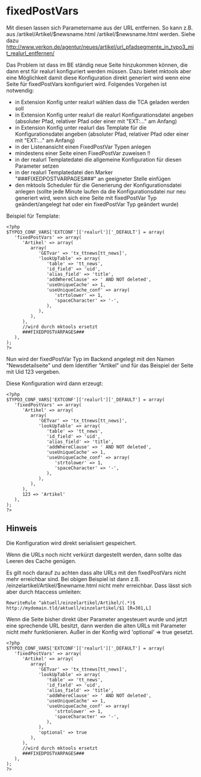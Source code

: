 fixedPostVars
=============

Mit diesen lassen sich Parametername aus der URL entfernen. So kann z.B. aus /artikel/Artikel/\$newsname.html /artikel/\$newsname.html werden. Siehe dazu <http://www.verkon.de/agentur/neues/artikel/url_pfadsegmente_in_typo3_mit_realurl_entfernen/>

Das Problem ist dass im BE ständig neue Seite hinzukommen können, die dann erst für realurl konfiguriert werden müssen. Dazu bietet mktools aber eine Möglichkeit damit diese Konfiguration direkt generiert wird wenn eine Seite für fixedPostVars konfiguriert wird. Folgendes Vorgehen ist notwendig:

-   in Extension Konfig unter realurl wählen dass die TCA geladen werden soll
-   in Extension Konfig unter realurl die realurl Konfigurationsdatei angeben (absoluter Pfad, relativer Pfad oder einer mit "EXT:..." am Anfang)
-   in Extension Konfig unter realurl das Template für die Konfigurationsdatei angeben (absoluter Pfad, relativer Pfad oder einer mit "EXT:..." am Anfang)
-   in der Listenansicht einen FixedPostVar Typen anlegen
-   mindestens einer Seite einen FixedPostVar zuweisen !!
-   in der realurl Templatedatei die allgemeine Konfiguration für diesen Parameter setzen
-   in der realurl Templatedatei den Marker "\#\#\#FIXEDPOSTVARPAGES\#\#\#" an geeigneter Stelle einfügen
-   den mktools Scheduler für die Generierung der Konfigurationsdatei anlegen (sollte jede Minute laufen da die Konfigurationsdatei nur neu generiert wird, wenn sich eine Seite mit fixedPostVar Typ geändert/angelegt hat oder ein fixedPostVar Typ geändert wurde)

Beispiel für Template:

~~~~ {.sourceCode .php}
<?php
$TYPO3_CONF_VARS['EXTCONF']['realurl']['_DEFAULT'] = array(
   'fixedPostVars' => array(
      'Artikel' => array(
         array(
            'GETvar' => 'tx_ttnews[tt_news]',
            'lookUpTable' => array(
               'table' => 'tt_news',
               'id_field' => 'uid',
               'alias_field' => 'title',
               'addWhereClause' => ' AND NOT deleted',
               'useUniqueCache' => 1,
               'useUniqueCache_conf' => array(
                  'strtolower' => 1,
                  'spaceCharacter' => '-',
               ),
            ),
         ),
      ),
      //wird durch mktools ersetzt
      ###FIXEDPOSTVARPAGES###
   ),
);
?>
~~~~

Nun wird der fixedPostVar Typ im Backend angelegt mit den Namen "Newsdetailseite" und dem Identifier "Artikel" und für das Beispiel der Seite mit Uid 123 vergeben.

Diese Konfiguration wird dann erzeugt:

~~~~ {.sourceCode .php}
<?php
$TYPO3_CONF_VARS['EXTCONF']['realurl']['_DEFAULT'] = array(
   'fixedPostVars' => array(
      'Artikel' => array(
         array(
            'GETvar' => 'tx_ttnews[tt_news]',
            'lookUpTable' => array(
               'table' => 'tt_news',
               'id_field' => 'uid',
               'alias_field' => 'title',
               'addWhereClause' => ' AND NOT deleted',
               'useUniqueCache' => 1,
               'useUniqueCache_conf' => array(
                  'strtolower' => 1,
                  'spaceCharacter' => '-',
               ),
            ),
         ),
      ),
      123 => 'Artikel'
   ),
);
?>
~~~~

Hinweis
-------

Die Konfiguration wird direkt serialisiert gespeichert.

Wenn die URLs noch nicht verkürzt dargestellt werden, dann sollte das Leeren des Cache genügen.

Es gilt noch darauf zu achten dass alte URLs mit den fixedPostVars nicht mehr erreichbar sind. Bei obigen Beispiel ist dann z.B. /einzelartikel/Artikel/\$newname.html nicht mehr erreichbar. Dass lässt sich aber durch htaccess umleiten:

~~~~ {.sourceCode .html}
RewriteRule ^aktuell/einzelartikel/Artikel/(.*)$ http://mydomain.tld/aktuell/einzelartikel/$1 [R=301,L]
~~~~

Wenn die Seite bisher direkt über Parameter angesteuert wurde und jetzt eine sprechende URL besitzt, dann werden die alten URLs mit Parameter nicht mehr funktionieren. Außer in der Konfig wird 'optional' =\> true gesetzt.

~~~~ {.sourceCode .php}
<?php
$TYPO3_CONF_VARS['EXTCONF']['realurl']['_DEFAULT'] = array(
   'fixedPostVars' => array(
      'Artikel' => array(
         array(
            'GETvar' => 'tx_ttnews[tt_news]',
            'lookUpTable' => array(
               'table' => 'tt_news',
               'id_field' => 'uid',
               'alias_field' => 'title',
               'addWhereClause' => ' AND NOT deleted',
               'useUniqueCache' => 1,
               'useUniqueCache_conf' => array(
                  'strtolower' => 1,
                  'spaceCharacter' => '-',
               ),
            ),
            'optional' => true
         ),
      ),
      //wird durch mktools ersetzt
      ###FIXEDPOSTVARPAGES###
   ),
);
?>
~~~~
